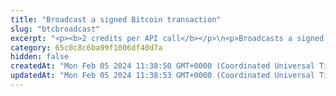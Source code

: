 ```yaml
---
title: "Broadcast a signed Bitcoin transaction"
slug: "btcbroadcast"
excerpt: "<p><b>2 credits per API call</b></p>\n<p>Broadcasts a signed transaction to the Bitcoin blockchain. This method is used internally from Tatum KMS or Tatum Client Libraries.\nIt is possible to create a custom signing mechanism and only use this method for broadcasting data to the blockchain.</p>"
category: 65c0c8c6ba99f1006df40d7a
hidden: false
createdAt: "Mon Feb 05 2024 11:38:50 GMT+0000 (Coordinated Universal Time)"
updatedAt: "Mon Feb 05 2024 11:38:53 GMT+0000 (Coordinated Universal Time)"
---
```

